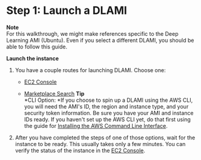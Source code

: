 # Step 1: Launch a DLAMI<a name="launch"></a>

**Note**  
For this walkthrough, we might make references specific to the Deep Learning AMI \(Ubuntu\)\. Even if you select a different DLAMI, you should be able to follow this guide\.

**Launch the instance**

1. You have a couple routes for launching DLAMI\. Choose one:

   + [EC2 Console](launch-from-console.md)

   + [Marketplace Search](launch-from-marketplace.md)
**Tip**  
*CLI Option: *If you choose to spin up a DLAMI using the AWS CLI, you will need the AMI's ID, the region and instance type, and your security token information\. Be sure you have your AMI and instance IDs ready\. If you haven't set up the AWS CLI yet, do that first using the guide for [Installing the AWS Command Line Interface](http://docs.aws.amazon.com/cli/latest/userguide/installing.html)\.

1. After you have completed the steps of one of those options, wait for the instance to be ready\. This usually takes only a few minutes\. You can verify the status of the instance in the [EC2 Console](https://console.aws.amazon.com/ec2)\. 